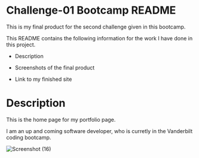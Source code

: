 <h1>Challenge-01 Bootcamp README</h1>

This is my final product for the second challenge given in this bootcamp.

This README contains the following information for the work I have done in this project.

- Description

- Screenshots of the final product

- Link to my finished site

<h1>Description</h1>

This is the home page for my portfolio page.


I am an up and coming software developer, who is curretly in the Vanderbilt coding bootcamp.


![Screenshot (16)](https://user-images.githubusercontent.com/24994854/197683113-c3e0c1f6-e738-4a8f-a935-b580d4027700.png)

